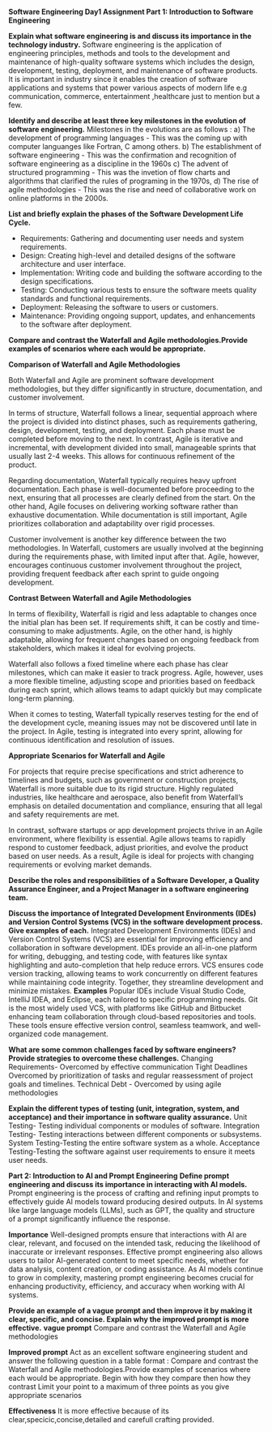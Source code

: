 **Software Engineering Day1 Assignment
Part 1: Introduction to Software Engineering**

**Explain what software engineering is and discuss its importance in the technology industry.**
Software engineering is the application of engineering principles, methods and tools to the development and maintenance of high-quality software systems which includes the design, development, testing, deployment, and maintenance of software products.
It is important in industry since it enables the creation of software applications and systems that power various aspects of modern life e.g communication, commerce, entertainment ,healthcare just to mention but a few.

**Identify and describe at least three key milestones in the evolution of software engineering.**
Milestones in the evolutions are as follows :
a) The development of programming languages - This was the coming up with computer languanges like Fortran, C among others.
b) The establishment of software engineering - This was the confirmation and recognition of software engineering as a discipline in the 1960s 
c) The advent of structured programming - This was the invetion of flow charts and algorithms that clarified the rules of programing in the 1970s, 
d) The rise of agile methodologies - This was the rise and need of collaborative work on online platforms in the 2000s.



**List and briefly explain the phases of the Software Development Life Cycle.**
  - Requirements: Gathering and documenting user needs and system requirements.
  - Design: Creating high-level and detailed designs of the software architecture and user interface.
  - Implementation: Writing code and building the software according to the design specifications.
  - Testing: Conducting various tests to ensure the software meets quality standards and functional requirements.
  - Deployment: Releasing the software to users or customers.
  - Maintenance: Providing ongoing support, updates, and enhancements to the software after deployment.

**Compare and contrast the Waterfall and Agile methodologies.Provide examples of scenarios where each would be appropriate.**

**Comparison of Waterfall and Agile Methodologies**

Both Waterfall and Agile are prominent software development methodologies, but they differ significantly in structure, documentation, and customer involvement.

In terms of structure, Waterfall follows a linear, sequential approach where the project is divided into distinct phases, such as requirements gathering, design, development, testing, and deployment. Each phase must be completed before moving to the next. In contrast, Agile is iterative and incremental, with development divided into small, manageable sprints that usually last 2-4 weeks. This allows for continuous refinement of the product.

Regarding documentation, Waterfall typically requires heavy upfront documentation. Each phase is well-documented before proceeding to the next, ensuring that all processes are clearly defined from the start. On the other hand, Agile focuses on delivering working software rather than exhaustive documentation. While documentation is still important, Agile prioritizes collaboration and adaptability over rigid processes.

Customer involvement is another key difference between the two methodologies. In Waterfall, customers are usually involved at the beginning during the requirements phase, with limited input after that. Agile, however, encourages continuous customer involvement throughout the project, providing frequent feedback after each sprint to guide ongoing development.

**Contrast Between Waterfall and Agile Methodologies**

In terms of flexibility, Waterfall is rigid and less adaptable to changes once the initial plan has been set. If requirements shift, it can be costly and time-consuming to make adjustments. Agile, on the other hand, is highly adaptable, allowing for frequent changes based on ongoing feedback from stakeholders, which makes it ideal for evolving projects.

Waterfall also follows a fixed timeline where each phase has clear milestones, which can make it easier to track progress. Agile, however, uses a more flexible timeline, adjusting scope and priorities based on feedback during each sprint, which allows teams to adapt quickly but may complicate long-term planning.

When it comes to testing, Waterfall typically reserves testing for the end of the development cycle, meaning issues may not be discovered until late in the project. In Agile, testing is integrated into every sprint, allowing for continuous identification and resolution of issues.

**Appropriate Scenarios for Waterfall and Agile**

For projects that require precise specifications and strict adherence to timelines and budgets, such as government or construction projects, Waterfall is more suitable due to its rigid structure. Highly regulated industries, like healthcare and aerospace, also benefit from Waterfall’s emphasis on detailed documentation and compliance, ensuring that all legal and safety requirements are met.

In contrast, software startups or app development projects thrive in an Agile environment, where flexibility is essential. Agile allows teams to rapidly respond to customer feedback, adjust priorities, and evolve the product based on user needs. As a result, Agile is ideal for projects with changing requirements or evolving market demands.

**Describe the roles and responsibilities of a Software Developer, a Quality Assurance Engineer, and a Project Manager in a software engineering team.**


**Discuss the importance of Integrated Development Environments (IDEs) and Version Control Systems (VCS) in the software development process. Give examples of each.**
Integrated Development Environments (IDEs) and Version Control Systems (VCS) are essential for improving efficiency and collaboration in software development. IDEs provide an all-in-one platform for writing, debugging, and testing code, with features like syntax highlighting and auto-completion that help reduce errors. VCS ensures code version tracking, allowing teams to work concurrently on different features while maintaining code integrity. Together, they streamline development and minimize mistakes.
**Examples**
Popular IDEs include Visual Studio Code, IntelliJ IDEA, and Eclipse, each tailored to specific programming needs. Git is the most widely used VCS, with platforms like GitHub and Bitbucket enhancing team collaboration through cloud-based repositories and tools. These tools ensure effective version control, seamless teamwork, and well-organized code management.

**What are some common challenges faced by software engineers? Provide strategies to overcome these challenges.**
Changing Requirements- Overcomed by effective communication
Tight Deadlines Overcomed by prioritization of tasks and regular reassessment of project goals and timelines.
Technical Debt - Overcomed by using agile methodologies

**Explain the different types of testing (unit, integration, system, and acceptance) and their importance in software quality assurance.**
Unit Testing- Testing individual components or modules of software.
Integration Testing- Testing interactions between different components or subsystems.
System Testing-Testing the entire software system as a whole.
Acceptance Testing-Testing the software against user requirements to ensure it meets user needs.




**Part 2: Introduction to AI and Prompt Engineering**
**Define prompt engineering and discuss its importance in interacting with AI models.**
Prompt engineering is the process of crafting and refining input prompts to effectively guide AI models toward producing desired outputs. In AI systems like large language models (LLMs), such as GPT, the quality and structure of a prompt significantly influence the response.

**Importance**
Well-designed prompts ensure that interactions with AI are clear, relevant, and focused on the intended task, reducing the likelihood of inaccurate or irrelevant responses.
Effective prompt engineering also allows users to tailor AI-generated content to meet specific needs, whether for data analysis, content creation, or coding assistance. As AI models continue to grow in complexity, mastering prompt engineering becomes crucial for enhancing productivity, efficiency, and accuracy when working with AI systems.

**Provide an example of a vague prompt and then improve it by making it clear, specific, and concise. Explain why the improved prompt is more effective.**
**vague prompt**
Compare and contrast the Waterfall and Agile methodologies

**Improved prompt**
Act as an excellent software engineering student and answer the following question in a table format : Compare and contrast the Waterfall and Agile methodologies.Provide examples of scenarios where each would be appropriate. 
Begin with how they compare then how they contrast 
Limit your point to a maximum of three points as you give appropriate scenarios

**Effectiveness**
It is more effective because of its clear,specicic,concise,detailed and carefull crafting provided.
  
